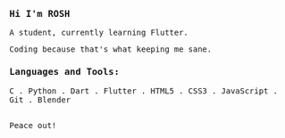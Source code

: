 <samp>
  <h3>Hi I'm ROSH</h3>
  A student, currently learning Flutter.<p>
  Coding because that's what keeping me sane.
<h3>
Languages and Tools:
</h3>
  C .
  Python .
  Dart</a> .
  Flutter .
  HTML5 .
  CSS3 .
  JavaScript .
  Git</a> .
  Blender 
  
<p><br>
  Peace out!
</samp>
